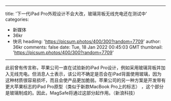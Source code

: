 
---
title: '下一代iPad Pro外观设计不会大改，玻璃背板无线充电还在测试中'
categories: 
 - 新媒体
 - 36kr
 - 快讯
headimg: 'https://picsum.photos/400/300?random=7709'
author: 36kr
comments: false
date: Tue, 18 Jan 2022 00:45:03 GMT
thumbnail: 'https://picsum.photos/400/300?random=7709'
---

<div>   
此前曾有传言称，苹果公司一直在试验新的iPad Pro设计，例如采用玻璃背板并加入无线充电。但消息人士表示，该公司不确定是否会在iPad背面使用玻璃，因为这种材质很容易损坏，而且会使产品更加脆弱。苹果公司的另一种方案是开发带有更大苹果标志的iPad Pro原型（类似于新款MacBook Pro上的标志） ，这个部分是玻璃制成的。因此，MagSafe将通过这部分起作用。（新浪科技）  
</div>
            